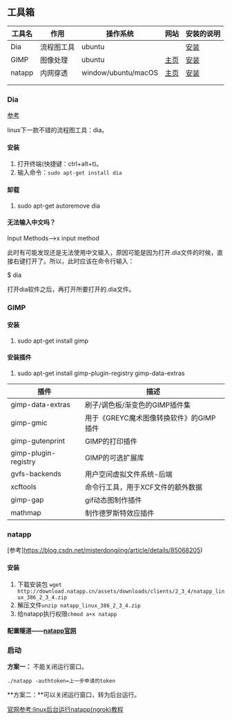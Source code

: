 ## 工具箱

|工具名|作用|操作系统|网站|安装的说明|
|----|----|----|----|----|
|Dia|流程图工具|ubuntu||[安装](#Dia)|
|GIMP|图像处理|ubuntu|[主页](http://www.gimp.org/)|[安装](#GIMP)|
|natapp|内网穿透|window/ubuntu/macOS|[主页](https://natapp.cn/)|[安装](#natapp)|
|||||
|||||

### Dia

[参考](https://www.cnblogs.com/yibeimingyue/p/11843963.html)

linux下一款不错的流程图工具：dia。

#### 安装
1. 打开终端(快捷键：ctrl+alt+t)。
2. 输入命令：`sudo apt-get install dia`

#### 卸载
1. sudo apt-get autoremove dia

#### 无法输入中文吗？

Input Methods-->x input method

此时有可能发现还是无法使用中文输入，原因可能是因为打开.dia文件的时候，直接右键打开了。所以，此时应该在命令行输入：

$ dia

打开dia软件之后，再打开所要打开的.dia文件。

### GIMP

#### 安装

1. sudo apt-get install gimp

#### 安装插件

1. sudo apt-get install gimp-plugin-registry gimp-data-extras

|插件|描述|
|----|----|
|gimp-data-extras |	刷子/调色板/渐变色的GIMP插件集|
|gimp-gmic |	用于《GREYC魔术图像转换软件》的GIMP插件|
|gimp-gutenprint |	GIMP的打印插件|
|gimp-plugin-registry |	GIMP的可选扩展库|
|gvfs-backends |	用户空间虚拟文件系统-后端|
|xcftools |	命令行工具，用于XCF文件的额外数据|
|gimp-gap |	gif动态图制作插件|
|mathmap	|制作德罗斯特效应插件|


### natapp

[参考]https://blog.csdn.net/misterdongjing/article/details/85068205)
#### 安装

1. 下载安装包
`wget http://download.natapp.cn/assets/downloads/clients/2_3_4/natapp_linux_386_2_3_4.zip`
2. 解压文件`unzip natapp_linux_386_2_3_4.zip`
3. 给natapp执行权限`chmod a+x natapp`

#### 配置隧道——[natapp官网](https://natapp.cn/)

### 启动

**方案一：** 不能关闭运行窗口。
```
./natapp -authtoken=上一步申请的token
```

**方案二：**可以关闭运行窗口，转为后台运行。

[官网参考:linux后台运行natapp(ngrok)教程](https://natapp.cn/article/nohup)